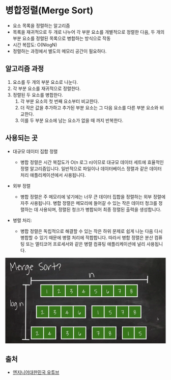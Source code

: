 # 병합정렬(Merge Sort)

- 요소 목록을 정렬하는 알고리즘
- 목록을 재귀적으로 두 개로 나누어 각 부분 요소를 개별적으로 정렬한 다음, 두 개의 부분 요소를 정렬된 목록으로 병합하는 방식으로 작동
- 시간 복잡도: O(NlogN)
- 정렬하는 과정에서 별도의 메모리 공간이 필요하다.

## 알고리즘 과정
1. 요소를 두 개의 부분 요소로 나눈다.
2. 각 부분 요소를 재귀적으로 정렬한다.
3. 정렬된 두 요소를 병합한다.
   1. 각 부분 요소의 첫 번째 요소부터 비교한다.
   2. 더 작은 값을 추가하고 추가된 부분 요소는 그 다음 요소를 다른 부분 요소와 비교한다.
   3. 이를 두 부분 요소에 남는 요소가 없을 때 까지 반복한다.

## 사용되는 곳
- 대규모 데이터 집합 정렬
  - 병합 정렬은 시간 복잡도가 O(n 로그 n)이므로 대규모 데이터 세트에 효율적인 정렬 알고리즘입니다. 일반적으로 파일이나 데이터베이스 정렬과 같은 데이터 처리 애플리케이션에서 사용됩니다.

- 외부 정렬
  - 병합 정렬은 주 메모리에 넣기에는 너무 큰 데이터 집합을 정렬하는 외부 정렬에 자주 사용됩니다. 
  병합 정렬은 메모리에 들어갈 수 있는 작은 데이터 청크를 정렬하는 데 사용되며, 
  정렬된 청크가 병합되어 최종 정렬된 출력을 생성합니다.

- 병렬 처리:
  - 병합 정렬은 독립적으로 해결할 수 있는 작은 하위 문제로 쉽게 나눈 다음 다시 병합할 수 있기 때문에 병렬 처리에 적합합니다. 
  따라서 병합 정렬은 분산 컴퓨팅 또는 멀티코어 프로세서와 같은 병렬 컴퓨팅 애플리케이션에 널리 사용됩니다.

![img.png](img.png)

## 출처
- [엔지니어대한민국 유튜브](https://www.youtube.com/watch?v=7BDzle2n47c)
